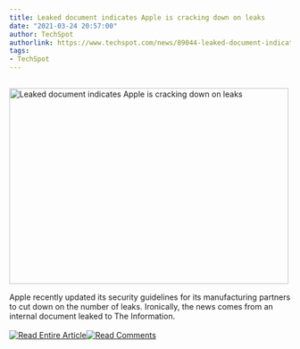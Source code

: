 ```yaml
---
title: Leaked document indicates Apple is cracking down on leaks
date: "2021-03-24 20:57:00"
author: TechSpot
authorlink: https://www.techspot.com/news/89044-leaked-document-indicates-apple-cracking-down-leaks.html
tags:
- TechSpot
---
```

<a href="https://www.techspot.com/news/89044-leaked-document-indicates-apple-cracking-down-leaks.html" target="_blank"><img src="https://static.techspot.com/images2/news/ts3_thumbs/2014/11/2014-11-20-ts3_thumbs028.jpg" width="500" height="350" style="padding: 15px 0" title="Leaked document indicates Apple is cracking down on leaks" /></a><br />Apple recently updated its security guidelines for its manufacturing partners to cut down on the number of leaks. Ironically, the news comes from an internal document leaked to The Information.<br /><br /><a href="https://www.techspot.com/news/89044-leaked-document-indicates-apple-cracking-down-leaks.html"><img src="https://static.techspot.com/images/rss/rss_buttons_01.png" border="0" alt="Read Entire Article" /></a><a href="https://www.techspot.com/news/89044-leaked-document-indicates-apple-cracking-down-leaks.html#comments"><img src="https://static.techspot.com/images/rss/rss_buttons_02.png" border="0" alt="Read Comments" /></a><br /><br />